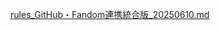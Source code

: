 [rules_GitHub・Fandom連携統合版_20250610.md](https://github.com/user-attachments/files/20683300/rules_GitHub.Fandom._20250610.md)
